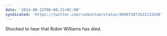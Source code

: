 ```yaml
---
date: '2014-08-12T06:08:21+01:00'
syndicated: 'https://twitter.com/roobottom/status/499071872622133248'
---
```

Shocked to hear that Robin Williams has died.
